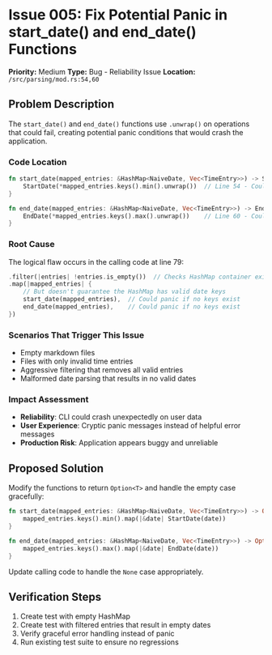 # Issue 005: Fix Potential Panic in start_date() and end_date() Functions

**Priority:** Medium
**Type:** Bug - Reliability Issue
**Location:** `/src/parsing/mod.rs:54,60`

## Problem Description

The `start_date()` and `end_date()` functions use `.unwrap()` on operations that could fail, creating potential panic conditions that would crash the application.

### Code Location
```rust
fn start_date(mapped_entries: &HashMap<NaiveDate, Vec<TimeEntry>>) -> StartDate {
    StartDate(*mapped_entries.keys().min().unwrap())  // Line 54 - Could panic
}

fn end_date(mapped_entries: &HashMap<NaiveDate, Vec<TimeEntry>>) -> EndDate {
    EndDate(*mapped_entries.keys().max().unwrap())    // Line 60 - Could panic
}
```

### Root Cause
The logical flaw occurs in the calling code at line 79:
```rust
.filter(|entries| !entries.is_empty())  // Checks HashMap container exists
.map(|mapped_entries| {
    // But doesn't guarantee the HashMap has valid date keys
    start_date(mapped_entries),  // Could panic if no keys exist
    end_date(mapped_entries),    // Could panic if no keys exist
})
```

### Scenarios That Trigger This Issue
- Empty markdown files
- Files with only invalid time entries
- Aggressive filtering that removes all valid entries
- Malformed date parsing that results in no valid dates

### Impact Assessment
- **Reliability**: CLI could crash unexpectedly on user data
- **User Experience**: Cryptic panic messages instead of helpful error messages
- **Production Risk**: Application appears buggy and unreliable

## Proposed Solution

Modify the functions to return `Option<T>` and handle the empty case gracefully:

```rust
fn start_date(mapped_entries: &HashMap<NaiveDate, Vec<TimeEntry>>) -> Option<StartDate> {
    mapped_entries.keys().min().map(|&date| StartDate(date))
}

fn end_date(mapped_entries: &HashMap<NaiveDate, Vec<TimeEntry>>) -> Option<EndDate> {
    mapped_entries.keys().max().map(|&date| EndDate(date))
}
```

Update calling code to handle the `None` case appropriately.

## Verification Steps
1. Create test with empty HashMap
2. Create test with filtered entries that result in empty dates
3. Verify graceful error handling instead of panic
4. Run existing test suite to ensure no regressions